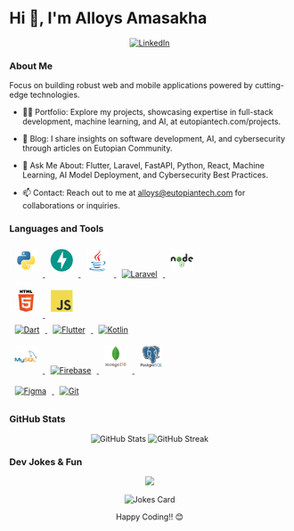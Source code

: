 # Hi 👋, I'm Alloys Amasakha
<p align="right">
</p>

<p align="center">
  <a href="https://linkedin.com/in/alloys-amasakha-681886255/" target="_blank">
    <img src="https://img.shields.io/badge/-LinkedIn-blue?style=for-the-badge&logo=Linkedin" alt="LinkedIn" />
  </a>
</p>

### About Me
Focus on building robust web and mobile applications powered by cutting-edge technologies.

- 👨‍💻 Portfolio: Explore my projects, showcasing expertise in full-stack development, machine learning, and AI, at eutopiantech.com/projects.

- 📝 Blog: I share insights on software development, AI, and cybersecurity through articles on Eutopian Community.

- 💬 Ask Me About: Flutter, Laravel, FastAPI, Python, React, Machine Learning, AI Model Deployment, and Cybersecurity Best Practices.

- 📫 Contact: Reach out to me at alloys@eutopiantech.com for collaborations or inquiries.


### Languages and Tools
<p align="left">
  <!-- Backend Technologies -->
  <a href="https://www.python.org" target="_blank" title="Python">
    <img src="https://raw.githubusercontent.com/devicons/devicon/master/icons/python/python-original.svg" alt="Python" width="40" height="40" style="margin: 10px;"/>
  </a>
  <a href="https://fastapi.tiangolo.com" target="_blank" title="FastAPI">
    <img src="https://raw.githubusercontent.com/devicons/devicon/master/icons/fastapi/fastapi-original.svg" alt="FastAPI" width="40" height="40" style="margin: 10px;"/>
  </a>
  <a href="https://www.java.com" target="_blank" title="Java">
    <img src="https://raw.githubusercontent.com/devicons/devicon/master/icons/java/java-original.svg" alt="Java" width="40" height="40" style="margin: 10px;"/>
  </a>
  <a href="https://laravel.com" target="_blank" title="Laravel">
    <img src="https://www.vectorlogo.zone/logos/laravel/laravel-ar21.svg" alt="Laravel" width="40" height="40" style="margin: 10px;"/>
  </a>
  <a href="https://nodejs.org" target="_blank" title="Node.js">
    <img src="https://raw.githubusercontent.com/devicons/devicon/master/icons/nodejs/nodejs-original-wordmark.svg" alt="Node.js" width="40" height="40" style="margin: 10px;"/>
  </a>
  <br/>

  <!-- Frontend Technologies -->
  <a href="https://developer.mozilla.org/en-US/docs/Web/HTML" target="_blank" title="HTML5">
    <img src="https://raw.githubusercontent.com/devicons/devicon/master/icons/html5/html5-original-wordmark.svg" alt="HTML5" width="40" height="40" style="margin: 10px;"/>
  </a>
  <a href="https://developer.mozilla.org/en-US/docs/Web/JavaScript" target="_blank" title="JavaScript">
    <img src="https://raw.githubusercontent.com/devicons/devicon/master/icons/javascript/javascript-original.svg" alt="JavaScript" width="40" height="40" style="margin: 10px;"/>
  </a>
  <br/>

  <!-- Mobile Development -->
  <a href="https://dart.dev" target="_blank" title="Dart">
    <img src="https://www.vectorlogo.zone/logos/dartlang/dartlang-icon.svg" alt="Dart" width="40" height="40" style="margin: 10px;"/>
  </a>
  <a href="https://flutter.dev" target="_blank" title="Flutter">
    <img src="https://www.vectorlogo.zone/logos/flutterio/flutterio-icon.svg" alt="Flutter" width="40" height="40" style="margin: 10px;"/>
  </a>
  <a href="https://kotlinlang.org" target="_blank" title="Kotlin">
    <img src="https://www.vectorlogo.zone/logos/kotlinlang/kotlinlang-icon.svg" alt="Kotlin" width="40" height="40" style="margin: 10px;"/>
  </a>
  <br/>

  <!-- Databases and Cloud -->
  <a href="https://www.mysql.com" target="_blank" title="MySQL">
    <img src="https://raw.githubusercontent.com/devicons/devicon/master/icons/mysql/mysql-original-wordmark.svg" alt="MySQL" width="40" height="40" style="margin: 10px;"/>
  </a>
  <a href="https://firebase.google.com" target="_blank" title="Firebase">
    <img src="https://www.vectorlogo.zone/logos/firebase/firebase-icon.svg" alt="Firebase" width="40" height="40" style="margin: 10px;"/>
  </a>
  <a href="https://www.mongodb.com" target="_blank" title="MongoDB">
    <img src="https://raw.githubusercontent.com/devicons/devicon/master/icons/mongodb/mongodb-original-wordmark.svg" alt="MongoDB" width="40" height="40" style="margin: 10px;"/>
  </a>
  <a href="https://www.postgresql.org" target="_blank" title="PostgreSQL">
    <img src="https://raw.githubusercontent.com/devicons/devicon/master/icons/postgresql/postgresql-original-wordmark.svg" alt="PostgreSQL" width="40" height="40" style="margin: 10px;"/>
  </a>
  <br/>

  <!-- Tools -->
  <a href="https://www.figma.com" target="_blank" title="Figma">
    <img src="https://www.vectorlogo.zone/logos/figma/figma-icon.svg" alt="Figma" width="40" height="40" style="margin: 10px;"/>
  </a>
  <a href="https://git-scm.com" target="_blank" title="Git">
    <img src="https://www.vectorlogo.zone/logos/git-scm/git-scm-icon.svg" alt="Git" width="40" height="40" style="margin: 10px;"/>
  </a>
</p>

### GitHub Stats
<p align="center">
  <img src="https://github-readme-stats.vercel.app/api?username=alloys9&show_icons=true&theme=radical" alt="GitHub Stats" />
  <img src="https://github-readme-streak-stats.herokuapp.com/?user=alloys9&theme=radical" alt="GitHub Streak" />
</p>


### Dev Jokes & Fun
<p align="center">
  <img src="https://media4.giphy.com/media/v1.Y2lkPTc5MGI3NjExZGl6MGJzeGtlbDYwMnh2ZjdjeXozenlqdHlkN2VlbGl0YTl1eWQ2MCZlcD12MV9pbnRlcm5hbF9naWZfYnlfaWQmY3Q9Zw/kbRb4eyCNC0aMz5x68/giphy.webp" width="200" />
</p>

<p align="center">
  <img src="https://readme-jokes.vercel.app/api" alt="Jokes Card" />
</p>

<p align="center">Happy Coding!! 😊</p>
